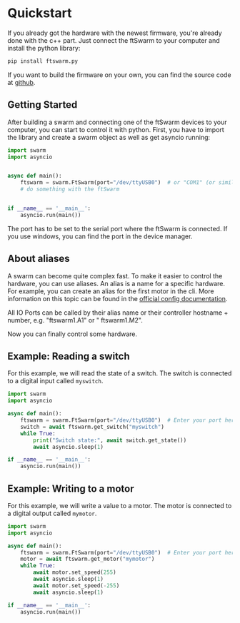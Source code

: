 # Quickstart

If you already got the hardware with the newest firmware, you're already
done with the c++ part. Just connect the ftSwarm to your computer and
install the python library:

```bash
pip install ftswarm.py
```

If you want to build the firmware on your own, you can find the source
code at [github](https://github.com/elektrofuzzis/ftSwarm).

## Getting Started

After building a swarm and connecting one of the ftSwarm devices to your
computer, you can start to control it with python. First, you have to
import the library and create a swarm object as well as get asyncio running:

```python
import swarm
import asyncio


async def main():
    ftswarm = swarm.FtSwarm(port="/dev/ttyUSB0")  # or "COM1" (or similar) on windows
    # do something with the ftSwarm


if __name__ == '__main__':
    asyncio.run(main())
```

The port has to be set to the serial port where the ftSwarm is connected.
If you use windows, you can find the port in the device manager.

## About aliases

A swarm can become quite complex fast. To make it easier to
control the hardware, you can use aliases. An alias is a name for a
specific hardware. For example, you can create an alias for the first
motor in the cli. More information on this topic can be found in the
[official config documentation](https://ftswarm.elektrofuzzis.dev/de/advanced/Configuration/).

All IO Ports can be called by their alias name or their controller hostname + number, e.g. "ftswarm1.A1" or "
ftswarm1.M2".

Now you can finally control some hardware.

## Example: Reading a switch

For this example, we will read the state of a switch. The switch is
connected to a digital input called `myswitch`.

```python
import swarm
import asyncio

async def main():
    ftswarm = swarm.FtSwarm(port="/dev/ttyUSB0")  # Enter your port here
    switch = await ftswarm.get_switch("myswitch")
    while True:
        print("Switch state:", await switch.get_state())
        await asyncio.sleep(1)

if __name__ == '__main__':
    asyncio.run(main())
```

## Example: Writing to a motor

For this example, we will write a value to a motor. The motor is
connected to a digital output called `mymotor`.

```python
import swarm
import asyncio

async def main():
    ftswarm = swarm.FtSwarm(port="/dev/ttyUSB0")  # Enter your port here
    motor = await ftswarm.get_motor("mymotor")
    while True:
        await motor.set_speed(255)
        await asyncio.sleep(1)
        await motor.set_speed(-255)
        await asyncio.sleep(1)

if __name__ == '__main__':
    asyncio.run(main())
```